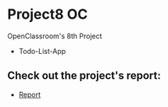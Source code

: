 # Project8 OC
OpenClassroom's 8th Project
* Todo-List-App

## Check out the project's report:
* [Report](https://github.com/Kian-Aghaei/Project8/tree/master/docs)
